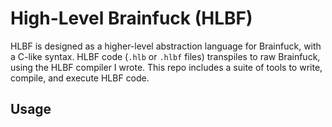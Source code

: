 # High-Level Brainfuck (HLBF)
HLBF is designed as a higher-level abstraction language for Brainfuck, with a C-like syntax. HLBF code (`.hlb` or `.hlbf` files) transpiles to raw Brainfuck, using the HLBF compiler I wrote. This repo includes a suite of tools to write, compile, and execute HLBF code.

## Usage